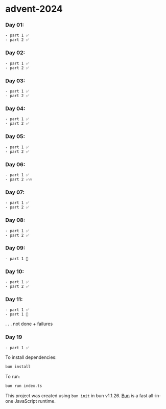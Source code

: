 # advent-2024

### Day 01:

    - part 1 ✅
    - part 2 ✅

### Day 02:

    - part 1 ✅
    - part 2 ✅

### Day 03:

    - part 1 ✅
    - part 2 ✅

### Day 04:

    - part 1 ✅
    - part 2 ✅

### Day 05:

    - part 1 ✅
    - part 2 ✅

### Day 06:

    - part 1 ✅
    - part 2 ✅🔥

### Day 07:

    - part 1 ✅
    - part 2 ✅

### Day 08:

    - part 1 ✅
    - part 2 ✅

### Day 09:

    - part 1 🚩

### Day 10:

    - part 1 ✅
    - part 2 ✅

### Day 11:

    - part 1 ✅
    - part 1 🚩

.
.
.
not done + failures

### Day 19

    - part 1 ✅

To install dependencies:

```bash
bun install
```

To run:

```bash
bun run index.ts
```

This project was created using `bun init` in bun v1.1.26. [Bun](https://bun.sh) is a fast all-in-one JavaScript runtime.
